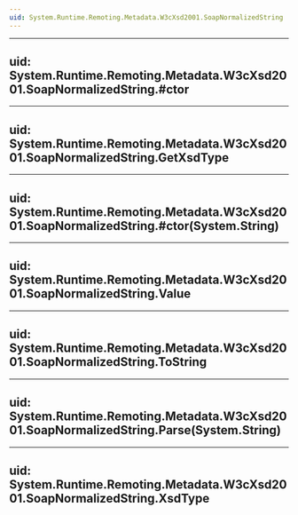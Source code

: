 ```yaml
---
uid: System.Runtime.Remoting.Metadata.W3cXsd2001.SoapNormalizedString
---
```


---
uid: System.Runtime.Remoting.Metadata.W3cXsd2001.SoapNormalizedString.#ctor
---

---
uid: System.Runtime.Remoting.Metadata.W3cXsd2001.SoapNormalizedString.GetXsdType
---

---
uid: System.Runtime.Remoting.Metadata.W3cXsd2001.SoapNormalizedString.#ctor(System.String)
---

---
uid: System.Runtime.Remoting.Metadata.W3cXsd2001.SoapNormalizedString.Value
---

---
uid: System.Runtime.Remoting.Metadata.W3cXsd2001.SoapNormalizedString.ToString
---

---
uid: System.Runtime.Remoting.Metadata.W3cXsd2001.SoapNormalizedString.Parse(System.String)
---

---
uid: System.Runtime.Remoting.Metadata.W3cXsd2001.SoapNormalizedString.XsdType
---
